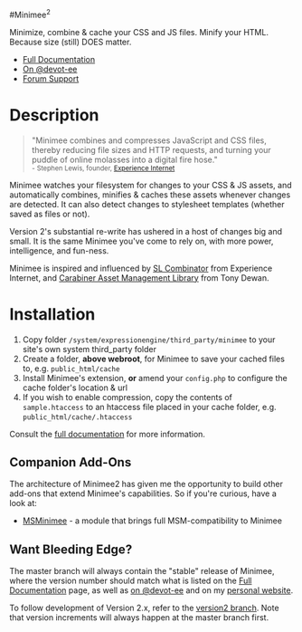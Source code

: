 #Minimee<sup>2</sup>

Minimize, combine & cache your CSS and JS files. Minify your HTML. Because size (still) DOES matter.

* [Full Documentation](https://johndwells.github.io/Minimee)
* [On @devot-ee](http://devot-ee.com/add-ons/minimee)
* [Forum Support](http://devot-ee.com/add-ons/support/minimee/)


# Description

> "Minimee combines and compresses JavaScript and CSS files, thereby reducing file sizes and HTTP requests, and turning your puddle of online molasses into a digital fire hose."<br/><small>- Stephen Lewis, founder, [Experience Internet](http://experienceinternet.co.uk/)</small>

Minimee watches your filesystem for changes to your CSS & JS assets, and automatically combines, minifies & caches these assets whenever changes are detected. It can also detect changes to stylesheet templates (whether saved as files or not).

Version 2's substantial re-write has ushered in a host of changes big and small. It is the same Minimee you've come to rely on, with more power, intelligence, and fun-ness.

Minimee is inspired and influenced by [SL Combinator](http://experienceinternet.co.uk/software/sl-combinator/) from Experience Internet, and [Carabiner Asset Management Library](http://codeigniter.com/wiki/Carabiner/) from Tony Dewan.

# Installation

1. Copy folder `/system/expressionengine/third_party/minimee` to your site's own system third_party folder
2. Create a folder, __above webroot__, for Minimee to save your cached files to, e.g. `public_html/cache`
3. Install Minimee's extension, __or__ amend your `config.php` to configure the cache folder's location & url
4. If you wish to enable compression, copy the contents of `sample.htaccess` to an htaccess file placed in your cache folder, e.g. `public_html/cache/.htaccess`

Consult the [full documentation](https://johndwells.github.io/Minimee) for more information.

## Companion Add-Ons

The architecture of Minimee2 has given me the opportunity to build other add-ons that extend Minimee's capabilities.  So if you're curious, have a look at:

* [MSMinimee](https://github.com/johndwells/MSMinimee) - a module that brings full MSM-compatibility to Minimee

## Want Bleeding Edge?

The master branch will always contain the "stable" release of Minimee, where the version number should match what is listed on the [Full Documentation](http://johndwells.github.com/Minimee) page, as well as [on @devot-ee](http://devot-ee.com/add-ons/minimee) and on my [personal website](http://johndwells.com/software/minimee).

To follow development of Version 2.x, refer to the [version2 branch](https://github.com/johndwells/Minimee/tree/version2). Note that version increments will always happen at the master branch first.
